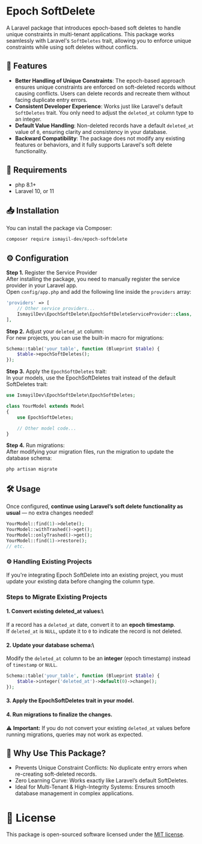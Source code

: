 # Epoch SoftDelete

A Laravel package that introduces epoch-based soft deletes to handle unique constraints in multi-tenant applications. This package works seamlessly with Laravel's `SoftDeletes` trait, allowing you to enforce unique constraints while using soft deletes without conflicts.

## 🚀 Features

- **Better Handling of Unique Constraints**: The epoch-based approach ensures unique constraints are enforced on soft-deleted records without causing conflicts. Users can delete records and recreate them without facing duplicate entry errors.
- **Consistent Developer Experience**: Works just like Laravel's default `SoftDeletes` trait. You only need to adjust the `deleted_at` column type to an integer.
- **Default Value Handling**: Non-deleted records have a default `deleted_at` value of `0`, ensuring clarity and consistency in your database.
- **Backward Compatibility**: The package does not modify any existing features or behaviors, and it fully supports Laravel's soft delete functionality.

## 📌 Requirements

- php 8.1+
- Laravel 10, or 11

## 📥 Installation

You can install the package via Composer:

```bash
composer require ismayil-dev/epoch-softdelete
```
## ⚙️ Configuration

**Step 1.** Register the Service Provider\
After installing the package, you need to manually register the service provider in your Laravel app.\
Open `config/app.php` and add the following line inside the `providers` array:
```php
'providers' => [
    // Other service providers...
    IsmayilDev\EpochSoftDelete\EpochSoftDeleteServiceProvider::class,
],
```

**Step 2.** Adjust your `deleted_at` column:\
For new projects, you can use the built-in macro for migrations:
```php
Schema::table('your_table', function (Blueprint $table) {
    $table->epochSoftDeletes();
});
```

**Step 3.** Apply the `EpochSoftDeletes` trait:\
In your models, use the EpochSoftDeletes trait instead of the default SoftDeletes trait:
```php
use IsmayilDev\EpochSoftDelete\EpochSoftDeletes;

class YourModel extends Model
{
    use EpochSoftDeletes;

    // Other model code...
}
```
**Step 4.** Run migrations:\
After modifying your migration files, run the migration to update the database schema:
```bash
php artisan migrate
```

## 🛠 Usage
Once configured, **continue using Laravel’s soft delete functionality as usual** — no extra changes needed!
```php
YourModel::find(1)->delete();
YourModel::withTrashed()->get();
YourModel::onlyTrashed()->get();
YourModel::find(1)->restore();
// etc.
```

### ⚙️ Handling Existing Projects
If you're integrating Epoch SoftDelete into an existing project, you must update your existing data before changing the column type.

### Steps to Migrate Existing Projects
#### 1. Convert existing deleted_at values:\
If a record has a `deleted_at` date, convert it to an **epoch timestamp**.\
If `deleted_at` is `NULL`, update it to `0` to indicate the record is not deleted.
#### 2. Update your database schema:\
Modify the `deleted_at` column to be an **integer** (epoch timestamp) instead of `timestamp` or `NULL`.
```php
Schema::table('your_table', function (Blueprint $table) {
    $table->integer('deleted_at')->default(0)->change();
});
```
#### 3. Apply the EpochSoftDeletes trait in your model.
#### 4. Run migrations to finalize the changes.

⚠️ **Important:** If you do not convert your existing `deleted_at` values before running migrations, queries may not work as expected.

## 🎯 Why Use This Package?
* Prevents Unique Constraint Conflicts: No duplicate entry errors when re-creating soft-deleted records.
* Zero Learning Curve: Works exactly like Laravel’s default SoftDeletes.
* Ideal for Multi-Tenant & High-Integrity Systems: Ensures smooth database management in complex applications.

# 📜 License

This package is open-sourced software licensed under the [MIT license](https://opensource.org/licenses/MIT).

